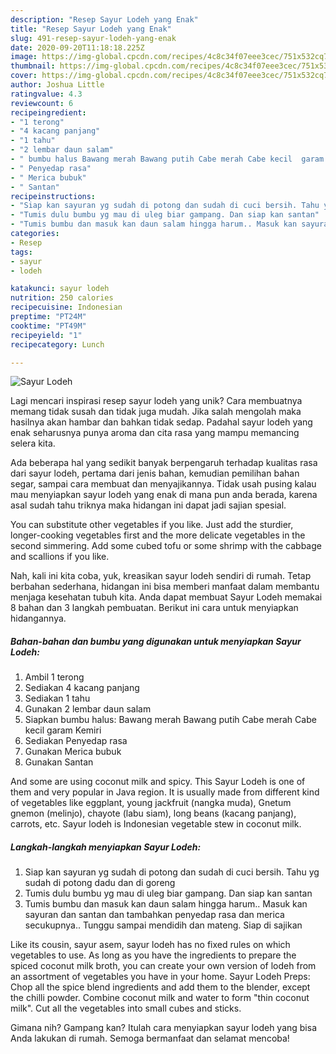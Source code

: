 ```yaml
---
description: "Resep Sayur Lodeh yang Enak"
title: "Resep Sayur Lodeh yang Enak"
slug: 491-resep-sayur-lodeh-yang-enak
date: 2020-09-20T11:18:18.225Z
image: https://img-global.cpcdn.com/recipes/4c8c34f07eee3cec/751x532cq70/sayur-lodeh-foto-resep-utama.jpg
thumbnail: https://img-global.cpcdn.com/recipes/4c8c34f07eee3cec/751x532cq70/sayur-lodeh-foto-resep-utama.jpg
cover: https://img-global.cpcdn.com/recipes/4c8c34f07eee3cec/751x532cq70/sayur-lodeh-foto-resep-utama.jpg
author: Joshua Little
ratingvalue: 4.3
reviewcount: 6
recipeingredient:
- "1 terong"
- "4 kacang panjang"
- "1 tahu"
- "2 lembar daun salam"
- " bumbu halus Bawang merah Bawang putih Cabe merah Cabe kecil  garam Kemiri"
- " Penyedap rasa"
- " Merica bubuk"
- " Santan"
recipeinstructions:
- "Siap kan sayuran yg sudah di potong dan sudah di cuci bersih. Tahu yg sudah di potong dadu dan di goreng"
- "Tumis dulu bumbu yg mau di uleg biar gampang. Dan siap kan santan"
- "Tumis bumbu dan masuk kan daun salam hingga harum.. Masuk kan sayuran dan santan dan tambahkan penyedap rasa dan merica secukupnya.. Tunggu sampai mendidih dan mateng. Siap di sajikan"
categories:
- Resep
tags:
- sayur
- lodeh

katakunci: sayur lodeh 
nutrition: 250 calories
recipecuisine: Indonesian
preptime: "PT24M"
cooktime: "PT49M"
recipeyield: "1"
recipecategory: Lunch

---
```



![Sayur Lodeh](https://img-global.cpcdn.com/recipes/4c8c34f07eee3cec/751x532cq70/sayur-lodeh-foto-resep-utama.jpg)

Lagi mencari inspirasi resep sayur lodeh yang unik? Cara membuatnya memang tidak susah dan tidak juga mudah. Jika salah mengolah maka hasilnya akan hambar dan bahkan tidak sedap. Padahal sayur lodeh yang enak seharusnya punya aroma dan cita rasa yang mampu memancing selera kita.

Ada beberapa hal yang sedikit banyak berpengaruh terhadap kualitas rasa dari sayur lodeh, pertama dari jenis bahan, kemudian pemilihan bahan segar, sampai cara membuat dan menyajikannya. Tidak usah pusing kalau mau menyiapkan sayur lodeh yang enak di mana pun anda berada, karena asal sudah tahu triknya maka hidangan ini dapat jadi sajian spesial.

You can substitute other vegetables if you like. Just add the sturdier, longer-cooking vegetables first and the more delicate vegetables in the second simmering. Add some cubed tofu or some shrimp with the cabbage and scallions if you like.


Nah, kali ini kita coba, yuk, kreasikan sayur lodeh sendiri di rumah. Tetap berbahan sederhana, hidangan ini bisa memberi manfaat dalam membantu menjaga kesehatan tubuh kita. Anda dapat membuat Sayur Lodeh memakai 8 bahan dan 3 langkah pembuatan. Berikut ini cara untuk menyiapkan hidangannya.

<!--inarticleads1-->

##### Bahan-bahan dan bumbu yang digunakan untuk menyiapkan Sayur Lodeh:

1. Ambil 1 terong
1. Sediakan 4 kacang panjang
1. Sediakan 1 tahu
1. Gunakan 2 lembar daun salam
1. Siapkan  bumbu halus: Bawang merah Bawang putih Cabe merah Cabe kecil  garam Kemiri
1. Sediakan  Penyedap rasa
1. Gunakan  Merica bubuk
1. Gunakan  Santan


And some are using coconut milk and spicy. This Sayur Lodeh is one of them and very popular in Java region. It is usually made from different kind of vegetables like eggplant, young jackfruit (nangka muda), Gnetum gnemon (melinjo), chayote (labu siam), long beans (kacang panjang), carrots, etc. Sayur lodeh is Indonesian vegetable stew in coconut milk. 

<!--inarticleads2-->

##### Langkah-langkah menyiapkan Sayur Lodeh:

1. Siap kan sayuran yg sudah di potong dan sudah di cuci bersih. Tahu yg sudah di potong dadu dan di goreng
1. Tumis dulu bumbu yg mau di uleg biar gampang. Dan siap kan santan
1. Tumis bumbu dan masuk kan daun salam hingga harum.. Masuk kan sayuran dan santan dan tambahkan penyedap rasa dan merica secukupnya.. Tunggu sampai mendidih dan mateng. Siap di sajikan


Like its cousin, sayur asem, sayur lodeh has no fixed rules on which vegetables to use. As long as you have the ingredients to prepare the spiced coconut milk broth, you can create your own version of lodeh from an assortment of vegetables you have in your home. Sayur Lodeh Preps: Chop all the spice blend ingredients and add them to the blender, except the chilli powder. Combine coconut milk and water to form &#34;thin coconut milk&#34;. Cut all the vegetables into small cubes and sticks. 

Gimana nih? Gampang kan? Itulah cara menyiapkan sayur lodeh yang bisa Anda lakukan di rumah. Semoga bermanfaat dan selamat mencoba!
